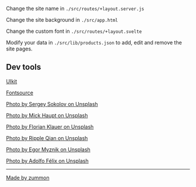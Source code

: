 Change the site name in `./src/routes/+layout.server.js`

Change the site background in `./src/app.html`

Change the custom font in `./src/routes/+layout.svelte`

Modify your data in `./src/lib/products.json` to add, edit and remove the site pages.

## Dev tools

[UIkit](https://getuikit.com/)

[Fontsource](https://fontsource.org/)

[Photo by Sergey Sokolov on Unsplash](https://unsplash.com/photos/YSUnEXMVN5k)

[Photo by Mick Haupt on Unsplash](https://unsplash.com/photos/tJefy_Vu7Po)

[Photo by Florian Klauer on Unsplash](https://unsplash.com/photos/mk7D-4UCfmg)

[Photo by Ripple Qian on Unsplash](https://unsplash.com/photos/BdvX-f_dJOk)

[Photo by Egor Myznik on Unsplash](https://unsplash.com/photos/CdRIW3QRdE4)

[Photo by Adolfo Félix on Unsplash](https://unsplash.com/photos/RTEbHyyZtnU)

---

[Made by zummon](https://zummon.page/)
